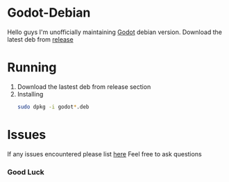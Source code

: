 # Godot-Debian
Hello guys
I'm unofficially maintaining [Godot](https://github.com/godotengine/godot) debian version.
Download the latest deb from [release](https://github.com/stupid-kid-af/Godot-Debian/releases)

# Running
  1. Download the lastest deb from release section
  2. Installing 
      ```bash
      sudo dpkg -i godot*.deb
      ```

# Issues
 If any issues encountered please list [here](https://github.com/stupid-kid-af/Godot-Debian/issues/new) 
 Feel free to ask questions
 
 ### Good Luck
